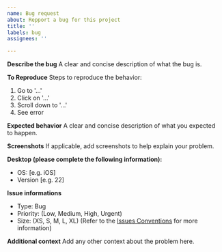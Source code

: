 ```yaml
---
name: Bug request
about: Repport a bug for this project
title: ''
labels: bug
assignees: ''

---
```


**Describe the bug**
A clear and concise description of what the bug is.

**To Reproduce**
Steps to reproduce the behavior:

1. Go to '...'
2. Click on '…'
3. Scroll down to '…'
4. See error

**Expected behavior**
A clear and concise description of what you expected to happen.

**Screenshots**
If applicable, add screenshots to help explain your problem.

**Desktop (please complete the following information):**

- OS: [e.g. iOS]
- Version [e.g. 22]

**Issue informations**

- Type: Bug
- Priority: (Low, Medium, High, Urgent)
- Size: (XS, S, M, L, XL)
  (Refer to the [Issues Conventions](../../CONTRIBUTING.md#issues-conventions) for more
  information)

**Additional context**
Add any other context about the problem here.
